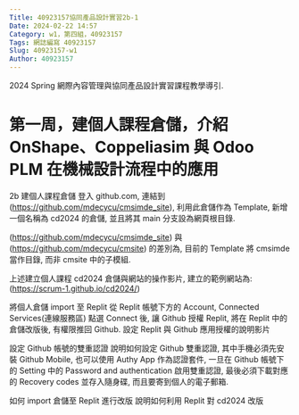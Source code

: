 ```yaml
---
Title: 40923157協同產品設計實習2b-1
Date: 2024-02-22 14:57
Category: w1，第四組，40923157
Tags: 網誌編寫 40923157
Slug: 40923157-w1
Author: 40923157
---
```


2024 Spring 網際內容管理與協同產品設計實習課程教學導引.

<!-- PELICAN_END_SUMMARY -->
# 第一周，建個人課程倉儲，介紹 OnShape、Coppeliasim 與 Odoo PLM 在機械設計流程中的應用

2b 建個人課程倉儲
登入 github.com, 連結到 (https://github.com/mdecycu/cmsimde_site), 利用此倉儲作為 Template, 新增一個名稱為 cd2024 的倉儲, 並且將其 main 分支設為網頁根目錄.

(https://github.com/mdecycu/cmsimde_site) 與 (https://github.com/mdecycu/cmsite) 的差別為, 目前的 Template 將 cmsimde 當作目錄, 而非 cmsite 中的子模組.

上述建立個人課程 cd2024 倉儲與網站的操作影片, 建立的範例網站為: (https://scrum-1.github.io/cd2024/)

將個人倉儲 import 至 Replit
從 Replit 帳號下方的 Account, Connected Services(連線服務區) 點選 Connect 後, 讓 Github 授權 Replit, 將在 Replit 中的倉儲改版後, 有權限推回 Github. 設定 Replit 與 Github 應用授權的說明影片

設定 Github 帳號的雙重認證
說明如何設定 Github 雙重認證, 其中手機必須先安裝 Github Mobile, 也可以使用 Authy App 作為認證套件, 一旦在 Github 帳號下的 Setting 中的 Password and authentication 啟用雙重認證, 最後必須下載對應的 Recovery codes 並存入隨身碟, 而且要寄到個人的電子郵箱.

如何 import 倉儲至 Replit 進行改版
說明如何利用 Replit 對 cd2024 改版

